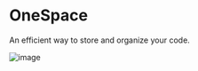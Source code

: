# OneSpace 

An efficient way to store and organize your code.


![image](https://github.com/tb-rules10/OneSpace/assets/58645688/073f445e-bbfc-4e5c-b78d-5ecb23e6a856)
